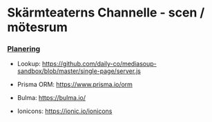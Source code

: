 # Skärmteaterns Channelle - scen / mötesrum

### [Planering](https://docs.google.com/spreadsheets/d/1VxNay7jHiwGuvopK9huBMex3ONTnylXZ8f2xlVaVSyI/edit#gid=2100598513)

- Lookup: https://github.com/daily-co/mediasoup-sandbox/blob/master/single-page/server.js

 - Prisma ORM: https://www.prisma.io/orm
 - Bulma: https://bulma.io/
 - Ionicons: https://ionic.io/ionicons
  